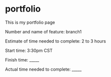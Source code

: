 # portfolio
This is my portfolio page


Number and name of feature: branch1

Estimate of time needed to complete: 2 to 3 hours

Start time: 3:30pm CST

Finish time: _____

Actual time needed to complete: _____
